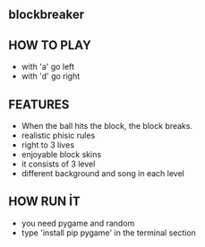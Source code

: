 ## blockbreaker
 ## HOW TO PLAY
 - with 'a' go left
 - with 'd' go right

 ## FEATURES
 - When the ball hits the block, the block breaks.
 - realistic phisic rules
 - right to 3 lives
 - enjoyable block skins
 - it consists of 3 level
 - different background and song in each level

## HOW RUN İT
- you need pygame and random
- type 'install pip pygame' in the terminal section

